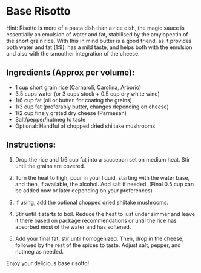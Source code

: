 # Base Risotto

Hint: Risotto is more of a pasta dish than a rice dish, the magic sauce is essentially an emulsion of water and fat, stabilised by the amylopectin of the short grain rice. With this in mind butter is a good friend, as it provides both water and fat (1:9), has a mild taste, and helps both with the emulsion and also with the smoother integration of the cheese.

## Ingredients (Approx per volume):
- 1 cup short grain rice (Carnaroli, Carolina, Arborio)
- 3.5 cups water (or 3 cups stock + 0.5 cup dry white wine)
- 1/6 cup fat (oil or butter, for coating the grains)
- 1/3 cup fat (preferably butter, changes depending on cheese)
- 1/2 cup finely grated dry cheese (Parmesan)
- Salt/pepper/nutmeg to taste
- Optional: Handful of chopped dried shiitake mushrooms

## Instructions:

1. Drop the rice and 1/6 cup fat into a saucepan set on medium heat. Stir until the grains are covered.

2. Turn the heat to high, pour in your liquid, starting with the water base, and then, if available, the alcohol. Add salt if needed. (Final 0.5 cup can be added now or later depending on your preferences)

3. If using, add the optional chopped dried shiitake mushrooms.

4. Stir until it starts to boil. Reduce the heat to just under simmer and leave it there based on package recommendations or until the rice has absorbed most of the water and has softened.

5. Add your final fat, stir until homogenized. Then, drop in the cheese, followed by the rest of the spices to taste. Adjust salt, pepper, and nutmeg as needed.

Enjoy your delicious base risotto!
